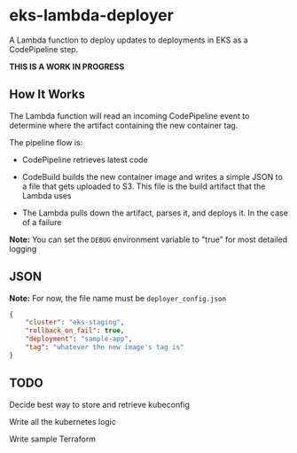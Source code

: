 # eks-lambda-deployer

A Lambda function to deploy updates to deployments in EKS as a CodePipeline step.

**THIS IS A WORK IN PROGRESS**

## How It Works

The Lambda function will read an incoming CodePipeline event to determine where the artifact containing the new container tag.

The pipeline flow is:

- CodePipeline retrieves latest code

- CodeBuild builds the new container image and writes a simple JSON to a file that gets uploaded to S3. This file is the build artifact that the Lambda uses

- The Lambda pulls down the artifact, parses it, and deploys it. In the case of a failure

**Note:** You can set the `DEBUG` environment variable to "true" for most detailed logging


## JSON

**Note:** For now, the file name must be `deployer_config.json`

```json
{
    "cluster": "eks-staging",
    "rollback_on_fail": true,
    "deployment": "sample-app",
    "tag": "whatever the new image's tag is"
}
```

## TODO

Decide best way to store and retrieve kubeconfig

Write all the kubernetes logic

Write sample Terraform